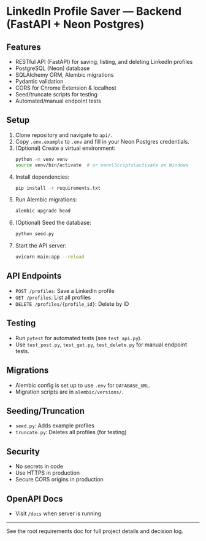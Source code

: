 # LinkedIn Profile Saver — Backend (FastAPI + Neon Postgres)

## Features
- RESTful API (FastAPI) for saving, listing, and deleting LinkedIn profiles
- PostgreSQL (Neon) database
- SQLAlchemy ORM, Alembic migrations
- Pydantic validation
- CORS for Chrome Extension & localhost
- Seed/truncate scripts for testing
- Automated/manual endpoint tests

## Setup

1. Clone repository and navigate to `api/`.
2. Copy `.env.example` to `.env` and fill in your Neon Postgres credentials.
3. (Optional) Create a virtual environment:
   ```sh
   python -m venv venv
   source venv/bin/activate  # or venv\Scripts\activate on Windows
   ```
4. Install dependencies:
   ```sh
   pip install -r requirements.txt
   ```
5. Run Alembic migrations:
   ```sh
   alembic upgrade head
   ```
6. (Optional) Seed the database:
   ```sh
   python seed.py
   ```
7. Start the API server:
   ```sh
   uvicorn main:app --reload
   ```

## API Endpoints
- `POST /profiles`: Save a LinkedIn profile
- `GET /profiles`: List all profiles
- `DELETE /profiles/{profile_id}`: Delete by ID

## Testing
- Run `pytest` for automated tests (see `test_api.py`).
- Use `test_post.py`, `test_get.py`, `test_delete.py` for manual endpoint tests.

## Migrations
- Alembic config is set up to use `.env` for `DATABASE_URL`.
- Migration scripts are in `alembic/versions/`.

## Seeding/Truncation
- `seed.py`: Adds example profiles
- `truncate.py`: Deletes all profiles (for testing)

## Security
- No secrets in code
- Use HTTPS in production
- Secure CORS origins in production

## OpenAPI Docs
- Visit `/docs` when server is running

---

See the root requirements doc for full project details and decision log.
